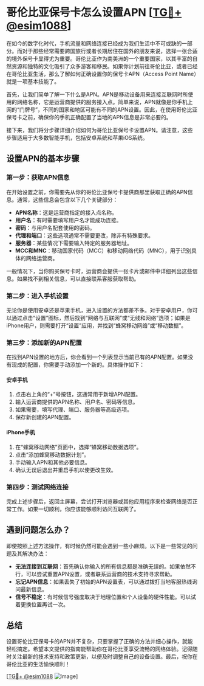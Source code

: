 # 哥伦比亚保号卡怎么设置APN [[TG💪+ @esim1088](https://t.me/s/esim1088)]

在如今的数字化时代，手机流量和网络连接已经成为我们生活中不可或缺的一部分。而对于那些经常需要跨国旅行或者长期居住在国外的朋友来说，选择一张合适的境外保号卡显得尤为重要。哥伦比亚作为南美洲的一个重要国家，以其丰富的自然资源和独特的文化吸引了众多游客和移民。如果你计划前往哥伦比亚，或者已经在哥伦比亚生活，那么了解如何正确设置你的保号卡APN（Access Point Name）就是一项基本技能了。

首先，让我们简单了解一下什么是APN。APN是移动设备用来连接互联网时所使用的网络名称，它是运营商提供的服务接入点。简单来说，APN就像是你手机上网的“门牌号”，不同的国家和地区可能有不同的APN设置。因此，在使用哥伦比亚保号卡之前，确保你的手机正确配置了当地的APN信息是非常必要的。

接下来，我们将分步骤详细介绍如何为哥伦比亚保号卡设置APN。请注意，这些步骤适用于大多数智能手机，包括安卓系统和苹果iOS系统。

## 设置APN的基本步骤

### 第一步：获取APN信息
在开始设置之前，你需要先从你的哥伦比亚保号卡提供商那里获取正确的APN信息。通常，这些信息会包含以下几个关键部分：
- **APN名称**：这是运营商指定的接入点名称。
- **用户名**：有时需要填写用户名才能成功连接。
- **密码**：与用户名配套使用的密码。
- **代理和端口**：这些选项通常不需要更改，除非有特殊要求。
- **服务器**：某些情况下需要输入特定的服务器地址。
- **MCC和MNC**：移动国家代码（MCC）和移动网络代码（MNC），用于识别具体的网络运营商。

一般情况下，当你购买保号卡时，运营商会提供一张卡片或邮件中详细列出这些信息。如果找不到相关信息，可以直接联系客服获取帮助。

### 第二步：进入手机设置
无论你是使用安卓还是苹果手机，进入设置的方法都差不多。对于安卓用户，你可以通过点击“设置”图标，然后找到“网络与互联网”或“无线和网络”选项；如果是iPhone用户，则需要打开“设置”应用，并找到“蜂窝移动网络”或“移动数据”。

### 第三步：添加新的APN配置
在找到APN设置的地方后，你会看到一个列表显示当前已有的APN配置。如果没有现成的配置，你需要手动添加一个新的。具体操作如下：

#### 安卓手机
1. 点击右上角的“+”号按钮，这通常用于新增APN配置。
2. 输入运营商提供的APN名称、用户名、密码等信息。
3. 如果需要，填写代理、端口、服务器等高级选项。
4. 保存新创建的APN配置。

#### iPhone手机
1. 在“蜂窝移动网络”页面中，选择“蜂窝移动数据选项”。
2. 点击“添加蜂窝移动数据计划”。
3. 手动输入APN和其他必要信息。
4. 确认无误后退出并重启手机以使更改生效。

### 第四步：测试网络连接
完成上述步骤后，返回主屏幕，尝试打开浏览器或其他应用程序来检查网络是否正常工作。如果一切顺利，你应该能够顺利访问互联网了。

## 遇到问题怎么办？
即使按照上述方法操作，有时候仍然可能会遇到一些小麻烦。以下是一些常见的问题及其解决办法：

- **无法连接到互联网**：首先确认你输入的所有信息都是准确无误的。如果依然不行，可以尝试重置APN设置，或者联系运营商的技术支持寻求帮助。
- **忘记APN信息**：如果丢失了初始的APN设置表，可以通过拨打当地客服热线询问最新信息。
- **信号不稳定**：有时候信号强度取决于地理位置和个人设备的硬件性能。可以试着更换位置再试一次。

## 总结

设置哥伦比亚保号卡的APN并不复杂，只要掌握了正确的方法并细心操作，就能轻松搞定。希望本文提供的指南能帮助你在哥伦比亚享受流畅的网络体验。记得随时关注最新的技术支持和政策更新，以便及时调整自己的设备设置。最后，祝你在哥伦比亚的生活愉快顺利！

[[TG💪+ @esim1088](https://t.me/s/esim1088) ![Image](https://i.postimg.cc/4NQfJmqS/Snipaste-2025-05-13-00-14-12.png)]